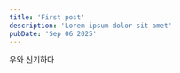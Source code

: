 ```yaml
---
title: 'First post'
description: 'Lorem ipsum dolor sit amet'
pubDate: 'Sep 06 2025'
---
```


우와 신기하다
